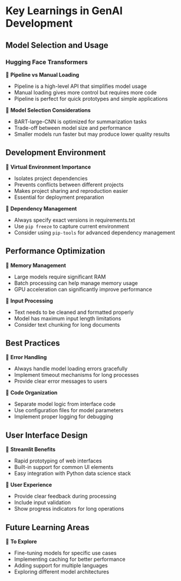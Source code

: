 # Key Learnings in GenAI Development

## Model Selection and Usage

### Hugging Face Transformers
🔹 **Pipeline vs Manual Loading**
- Pipeline is a high-level API that simplifies model usage
- Manual loading gives more control but requires more code
- Pipeline is perfect for quick prototypes and simple applications

🔹 **Model Selection Considerations**
- BART-large-CNN is optimized for summarization tasks
- Trade-off between model size and performance
- Smaller models run faster but may produce lower quality results

## Development Environment

🔹 **Virtual Environment Importance**
- Isolates project dependencies
- Prevents conflicts between different projects
- Makes project sharing and reproduction easier
- Essential for deployment preparation

🔹 **Dependency Management**
- Always specify exact versions in requirements.txt
- Use `pip freeze` to capture current environment
- Consider using `pip-tools` for advanced dependency management

## Performance Optimization

🔹 **Memory Management**
- Large models require significant RAM
- Batch processing can help manage memory usage
- GPU acceleration can significantly improve performance

🔹 **Input Processing**
- Text needs to be cleaned and formatted properly
- Model has maximum input length limitations
- Consider text chunking for long documents

## Best Practices

🔹 **Error Handling**
- Always handle model loading errors gracefully
- Implement timeout mechanisms for long processes
- Provide clear error messages to users

🔹 **Code Organization**
- Separate model logic from interface code
- Use configuration files for model parameters
- Implement proper logging for debugging

## User Interface Design

🔹 **Streamlit Benefits**
- Rapid prototyping of web interfaces
- Built-in support for common UI elements
- Easy integration with Python data science stack

🔹 **User Experience**
- Provide clear feedback during processing
- Include input validation
- Show progress indicators for long operations

## Future Learning Areas

🔹 **To Explore**
- Fine-tuning models for specific use cases
- Implementing caching for better performance
- Adding support for multiple languages
- Exploring different model architectures 